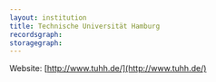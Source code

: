 ```yaml
---
layout: institution
title: Technische Universität Hamburg
recordsgraph: 
storagegraph: 
---
```


Website: [http://www.tuhh.de/](http://www.tuhh.de/)
